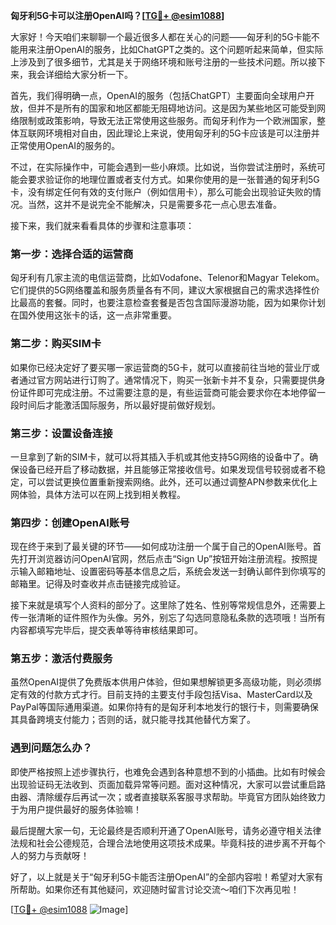 **匈牙利5G卡可以注册OpenAI吗？[[TG💪+ @esim1088](https://t.me/s/esim1088)]**

大家好！今天咱们来聊聊一个最近很多人都在关心的问题——匈牙利的5G卡能不能用来注册OpenAI的服务，比如ChatGPT之类的。这个问题听起来简单，但实际上涉及到了很多细节，尤其是关于网络环境和账号注册的一些技术问题。所以接下来，我会详细给大家分析一下。

首先，我们得明确一点，OpenAI的服务（包括ChatGPT）主要面向全球用户开放，但并不是所有的国家和地区都能无阻碍地访问。这是因为某些地区可能受到网络限制或政策影响，导致无法正常使用这些服务。而匈牙利作为一个欧洲国家，整体互联网环境相对自由，因此理论上来说，使用匈牙利的5G卡应该是可以注册并正常使用OpenAI的服务的。

不过，在实际操作中，可能会遇到一些小麻烦。比如说，当你尝试注册时，系统可能会要求验证你的地理位置或者支付方式。如果你使用的是一张普通的匈牙利5G卡，没有绑定任何有效的支付账户（例如信用卡），那么可能会出现验证失败的情况。当然，这并不是说完全不能解决，只是需要多花一点心思去准备。

接下来，我们就来看看具体的步骤和注意事项：

### 第一步：选择合适的运营商
匈牙利有几家主流的电信运营商，比如Vodafone、Telenor和Magyar Telekom。它们提供的5G网络覆盖和服务质量各有不同，建议大家根据自己的需求选择性价比最高的套餐。同时，也要注意检查套餐是否包含国际漫游功能，因为如果你计划在国外使用这张卡的话，这一点非常重要。

### 第二步：购买SIM卡
如果你已经决定好了要买哪一家运营商的5G卡，就可以直接前往当地的营业厅或者通过官方网站进行订购了。通常情况下，购买一张新卡并不复杂，只需要提供身份证件即可完成注册。不过需要注意的是，有些运营商可能会要求你在本地停留一段时间后才能激活国际服务，所以最好提前做好规划。

### 第三步：设置设备连接
一旦拿到了新的SIM卡，就可以将其插入手机或其他支持5G网络的设备中了。确保设备已经开启了移动数据，并且能够正常接收信号。如果发现信号较弱或者不稳定，可以尝试更换位置重新搜索网络。此外，还可以通过调整APN参数来优化上网体验，具体方法可以在网上找到相关教程。

### 第四步：创建OpenAI账号
现在终于来到了最关键的环节——如何成功注册一个属于自己的OpenAI账号。首先打开浏览器访问OpenAI官网，然后点击“Sign Up”按钮开始注册流程。按照提示输入邮箱地址、设置密码等基本信息之后，系统会发送一封确认邮件到你填写的邮箱里。记得及时查收并点击链接完成验证。

接下来就是填写个人资料的部分了。这里除了姓名、性别等常规信息外，还需要上传一张清晰的证件照作为头像。另外，别忘了勾选同意隐私条款的选项哦！当所有内容都填写完毕后，提交表单等待审核结果即可。

### 第五步：激活付费服务
虽然OpenAI提供了免费版本供用户体验，但如果想解锁更多高级功能，则必须绑定有效的付款方式才行。目前支持的主要支付手段包括Visa、MasterCard以及PayPal等国际通用渠道。如果你持有的是匈牙利本地发行的银行卡，则需要确保其具备跨境支付能力；否则的话，就只能寻找其他替代方案了。

### 遇到问题怎么办？
即使严格按照上述步骤执行，也难免会遇到各种意想不到的小插曲。比如有时候会出现验证码无法收到、页面加载异常等问题。面对这种情况，大家可以尝试重启路由器、清除缓存后再试一次；或者直接联系客服寻求帮助。毕竟官方团队始终致力于为用户提供最好的服务体验嘛！

最后提醒大家一句，无论最终是否顺利开通了OpenAI账号，请务必遵守相关法律法规和社会公德规范，合理合法地使用这项技术成果。毕竟科技的进步离不开每个人的努力与贡献呀！

好了，以上就是关于“匈牙利5G卡能否注册OpenAI”的全部内容啦！希望对大家有所帮助。如果你还有其他疑问，欢迎随时留言讨论交流～咱们下次再见啦！

[[TG💪+ @esim1088](https://t.me/s/esim1088) ![Image](https://i.postimg.cc/4NQfJmqS/Snipaste-2025-05-13-00-14-12.png)]